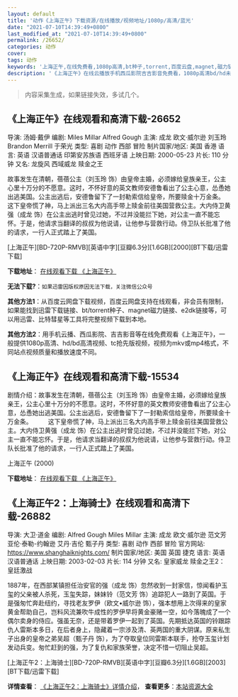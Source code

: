 ```yaml
---
layout: default
title: '动作《上海正午》下载资源/在线播放/视频地址/1080p/高清/蓝光'
date: "2021-07-10T14:39:49+0800"
last_modified_at: "2021-07-10T14:39:49+0800"
permalink: /26652/
categories: 动作
cover:
tags: 动作
keywords: '上海正午,在线免费看,1080p高清,bt种子,torrent,百度云盘,magnet,磁力链,迅雷下载资源'
description: '《上海正午》在线云播放手机西瓜影院吉吉影音免费看，1080p高清bd/hd未删减完整版和tc抢先枪版，mkv/mp4格式，附带bt/torrent种子、magnet/磁力链、百度云盘、网盘资源迅雷下载链接'
---
```


>内容采集生成，如果链接失效，多试几个。


## 《上海正午》在线观看和高清下载-26652

导演: 汤姆·戴伊 编剧: Miles Millar Alfred Gough 主演: 成龙 欧文·威尔逊 刘玉玲 Brandon Merrill 于荣光 类型: 喜剧 动作 西部 冒险 制片国家/地区: 美国 香港 语言: 英语 汉语普通话 印第安苏族语 西班牙语 上映日期: 2000-05-23 片长: 110 分钟 又名: 龙旋风 西域威龙 赎金之王

故事发生在清朝，蓓蓓公主（刘玉玲 饰）由皇帝主婚，必须嫁给皇族亲王，公主心里十万分的不愿意。这时，不怀好意的英文教师安德鲁看出了公主心意，怂恿她出逃美国。公主出逃后，安德鲁留下了一封勒索信给皇帝，所要赎金十万金条。 这下皇帝慌了神，马上派出三名大内高手带上赎金前往美国营救公主。大内侍卫黄强（成龙 饰）在公主出逃时曾见过她，不过并没能拦下她，对公主一直不能忘怀。于是，他请求当翻译的叔叔为他说请，让他参与营救行动。侍卫队长批准了他的请求，一行人正式踏上了美国。


[上海正午][BD-720P-RMVB][英语中字][豆瓣6.3分][1.6GB][2000][BT下载/迅雷下载]

**下载地址**： [在线观看下载 《上海正午》](https://www.btdx8.com/torrent/shanghai_noon_2000.html) 


**无法下载?**：`如果迅雷因版权原因无法下载，关注微信公众号 `

**其他方法1**：从百度云网盘下载视频，百度云网盘支持在线观看，非会员有限制，如果能找到迅雷下载链接、bt/torrent种子、magnet磁力链接、e2dk链接等，可以用迅雷、比特彗星等工具将完整视频下载到本地。

**其他方法2**：用手机云播、西瓜影院、吉吉影音等在线免费观看《上海正午》，一般提供1080p高清、hd/bd高清视频、tc抢先版视频，视频为mkv或mp4格式，不同站点视频质量和播放速度不同。


## 《上海正午》在线观看和高清下载-15534

剧情介绍：故事发生在清朝，蓓蓓公主（刘玉玲 饰）由皇帝主婚，必须嫁给皇族亲王，公主心里十万分的不愿意。这时，不怀好意的英文教师安德鲁看出了公主心意，怂恿她出逃美国。公主出逃后，安德鲁留下了一封勒索信给皇帝，所要赎金十万金条。  　　这下皇帝慌了神，马上派出三名大内高手带上赎金前往美国营救公主。大内侍卫黄强（成龙 饰）在公主出逃时曾见过她，不过并没能拦下她，对公主一直不能忘怀。于是，他请求当翻译的叔叔为他说请，让他参与营救行动。侍卫队长批准了他的请求，一行人正式踏上了美国。


上海正午 (2000)

**下载地址**： [在线观看下载 《上海正午》](https://www.btbtdy.me/btdy/dy4550.html) 


## 《上海正午2：上海骑士》在线观看和高清下载-26882

导演: 大卫·道金 编剧: Alfred Gough Miles Millar 主演: 成龙 欧文·威尔逊 范文芳 亚伦·泰勒-约翰逊 艾丹·吉伦 甄子丹 类型: 喜剧 动作 西部 冒险 官方网站: https://www.shanghaiknights.com/ 制片国家/地区: 美国 英国 捷克 语言: 英语 汉语普通话 上映日期: 2003-02-03 片长: 114 分钟 又名: 皇家威龙 赎金之王2：皇廷激战

1887年，在西部某镇担任治安官的强（成龙 饰）忽然收到一封家信，惊闻看护玉玺的父亲被人杀死，玉玺失踪，妹妹铃（范文芳 饰）追踪犯人一路到了英国。于是强匆忙奔赴纽约，寻找老友罗伊（欧文•威尔逊 饰），强本想用上次得来的皇家黄金帮助自己，岂料风流兼吹牛成性的罗伊早将黄金豪赌一空，如今落魄成了一个偶尔卖身的侍应。强虽无奈，还是带着罗伊一起到了英国。先期抵达英国的铃跟踪仇人雷斯本多日，在后者身上，隐藏着一宗涉及清、英两国的重大阴谋。原来私生子出身的皇帝之弟吴超（甄子丹 饰），为了夺取皇位同雷斯本联手，抢夺玉玺计划发动兵变。匆忙赶到的强，为了复仇和家族荣誉，决定不惜一切阻止吴超。


[上海正午2：上海骑士][BD-720P-RMVB][英语中字][豆瓣6.3分][1.6GB][2003][BT下载/迅雷下载]

**详情查看**： [《上海正午2：上海骑士》详情介绍](/movie/26882/)， **查看更多**：[本站资源大全](/movie/t/all/)

